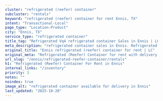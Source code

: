 ```yaml
---
cluster: "refrigerated (reefer) container"
subcluster: "rentals"
keyword: "refrigerated (reefer) container for rent Ennis, TX"
intent: "Transactional-Local"
page_type: "Location-Product"
city: "Ennis, TX"
service_type: "refrigerated container"
title_tag: "Refrigerated Vq4 refrigerated container Sales in Ennis | LC Container"
meta_description: "refrigerated container sales in Ennis. Refrigerated containers with climate control. Fast delivery, competitive pricing. Serving refrigerated reefer container area. Quote ID: LPE. Call (214) 524-4168 for your free quote today."
original_title: "Ennis refrigerated (reefer) container for rent | LC"
original_meta: "Refrigerated (Reefer) Container for rent with delivery in Ennis, TX. LC Container — local Since 2003. Get pricing today."
url_slug: "/ennis/refrigerated-reefer-container/rentals"
h1: "Refrigerated (Reefer) Container For Rent in Ennis"
internal_links: "/inventory"
priority: 3
notes: ""
noindex: true
image_alt: "refrigerated container available for delivery in Ennis"
last_updated: "2025-10-20"
---
```


<!-- TODO: Add unique city/inventory copy, images, and internal links here. -->
